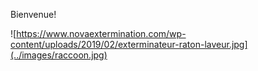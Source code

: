 Bienvenue!

![https://www.novaextermination.com/wp-content/uploads/2019/02/exterminateur-raton-laveur.jpg](../images/raccoon.jpg)

